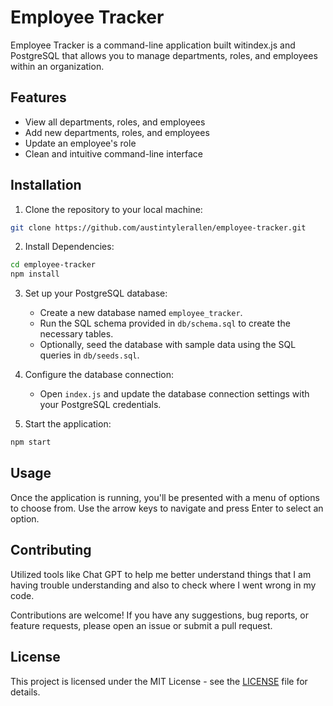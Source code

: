 # Employee Tracker

Employee Tracker is a command-line application built witindex.js and PostgreSQL that allows you to manage departments, roles, and employees within an organization.

## Features

- View all departments, roles, and employees
- Add new departments, roles, and employees
- Update an employee's role
- Clean and intuitive command-line interface

## Installation

1. Clone the repository to your local machine:

```bash
git clone https://github.com/austintylerallen/employee-tracker.git
```
2. Install Dependencies:

```bash
cd employee-tracker
npm install
```

3. Set up your PostgreSQL database:

   - Create a new database named `employee_tracker`.
   - Run the SQL schema provided in `db/schema.sql` to create the necessary tables.
   - Optionally, seed the database with sample data using the SQL queries in `db/seeds.sql`.

4. Configure the database connection:

   - Open `index.js` and update the database connection settings with your PostgreSQL credentials.

5. Start the application:

```bash
npm start
```

## Usage

Once the application is running, you'll be presented with a menu of options to choose from. Use the arrow keys to navigate and press Enter to select an option.

## Contributing

Utilized tools like Chat GPT to help me better understand things that I am having trouble understanding and also to check where I went wrong in my code.

Contributions are welcome! If you have any suggestions, bug reports, or feature requests, please open an issue or submit a pull request.

## License

This project is licensed under the MIT License - see the [LICENSE](LICENSE) file for details.


